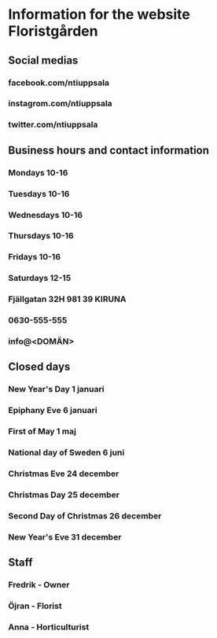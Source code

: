 # Information for the website Floristgården

## Social medias 
### facebook.com/ntiuppsala
### instagrom.com/ntiuppsala
### twitter.com/ntiuppsala



## Business hours and contact information
### Mondays 10-16
### Tuesdays 10-16
### Wednesdays 10-16
### Thursdays 10-16
### Fridays 10-16
### Saturdays 12-15

### Fjällgatan 32H 981 39 KIRUNA
### 0630-555-555
### info@<DOMÄN>


## Closed days
### New Year's Day 1 januari
### Epiphany Eve 6 januari
### First of May 1 maj
### National day of Sweden 6 juni
### Christmas Eve 24 december
### Christmas Day 25 december
### Second Day of Christmas 26 december
### New Year's Eve 31 december


## Staff
### Fredrik - Owner
### Öjran - Florist
### Anna - Horticulturist



